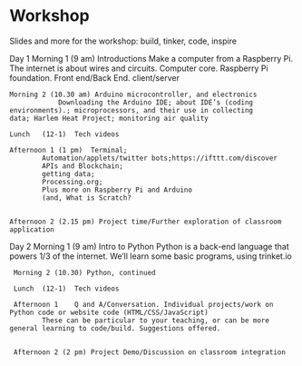 # Workshop
Slides and more for the workshop: build, tinker, code, inspire

Day 1
Morning 1 (9 am)	Introductions
			Make a computer from a Raspberry Pi. 
			The internet is about wires and circuits. Computer core. Raspberry Pi foundation. Front end/Back End.					client/server	
  
    Morning 2 (10.30 am) Arduino microcontroller, and electronics	
    			Downloading the Arduino IDE; about IDE’s (coding environments).; microprocessors, and their use in collecting 				data; Harlem Heat Project; monitoring air quality	

    Lunch   (12-1) 	Tech videos 
		
    Afternoon 1 (1 pm)	Terminal;
			Automation/applets/twitter bots;https://ifttt.com/discover
			APIs and Blockchain;
			getting data; 
			Processing.org; 
			Plus more on Raspberry Pi and Arduino
			(and, What is Scratch?
 

    Afternoon 2 (2.15 pm) Project time/Further exploration of classroom application		



Day 2
     Morning 1 (9 am)  Intro to Python	Python is a back-end language that powers 1/3 of the internet. We’ll learn some basic programs, 		       using trinket.io


     Morning 2 (10.30) Python, continued		

     Lunch	(12-1)  Tech videos		

     Afternoon 1	Q and A/Conversation. Individual projects/work on Python code or website code (HTML/CSS/JavaScript) 
			These can be particular to your teaching, or can be more general learning to code/build. Suggestions offered. 	


     Afternoon 2 (2 pm) Project Demo/Discussion on classroom integration 
		



